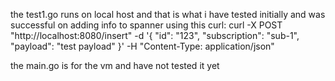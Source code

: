 the test1.go runs on local host and that is what i have tested initially and was successful on adding info to spanner using this curl:
curl -X POST "http://localhost:8080/insert" -d '{
  "id": "123",
  "subscription": "sub-1",
  "payload": "test payload"
}' -H "Content-Type: application/json"

the main.go is for the vm and have not tested it yet 
